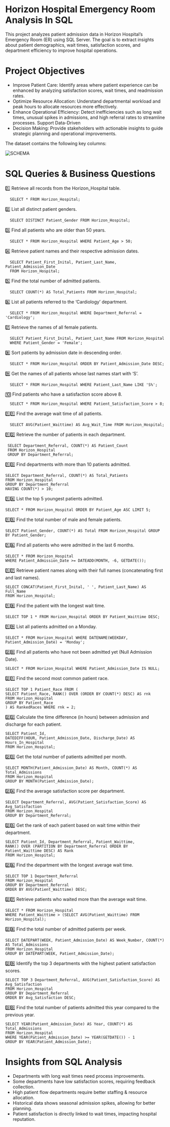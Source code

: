 # Horizon Hospital Emergency Room Analysis In SQL

This project analyzes patient admission data in Horizon Hospital’s Emergency Room (ER) using SQL Server. The goal is to extract insights about patient demographics, wait times, satisfaction scores, and department efficiency to improve hospital operations.

#  Project Objectives

  - Improve Patient Care: Identify areas where patient experience can be enhanced by analyzing satisfaction scores, wait times, and readmission rates.
  - Optimize Resource Allocation: Understand departmental workload and peak hours to allocate resources more effectively.
  - Enhance Operational Efficiency: Detect inefficiencies such as long wait times, unusual spikes in admissions, and high referral rates to streamline processes. Support Data-Driven 
  - Decision Making: Provide stakeholders with actionable insights to guide strategic planning and operational improvements.

The dataset contains the following key columns:

![SCHEMA](https://github.com/user-attachments/assets/2ca2ded4-99b8-40b7-a666-d4ee4148d077)

# SQL Queries & Business Questions

   1️⃣ Retrieve all records from the Horizon_Hospital table.

      SELECT * FROM Horizon_Hospital;
  
   2️⃣ List all distinct patient genders.

      SELECT DISTINCT Patient_Gender FROM Horizon_Hospital;

   3️⃣ Find all patients who are older than 50 years.

      SELECT * FROM Horizon_Hospital WHERE Patient_Age > 50;
  
   4️⃣ Retrieve patient names and their respective admission dates.

      SELECT Patient_First_Inital, Patient_Last_Name, Patient_Admission_Date 
      FROM Horizon_Hospital;

   5️⃣ Find the total number of admitted patients.

      SELECT COUNT(*) AS Total_Patients FROM Horizon_Hospital;

   6️⃣ List all patients referred to the ‘Cardiology’ department.

      SELECT * FROM Horizon_Hospital WHERE Department_Referral = 'Cardiology';

   7️⃣ Retrieve the names of all female patients.

      SELECT Patient_First_Inital, Patient_Last_Name FROM Horizon_Hospital 
      WHERE Patient_Gender = 'Female';

  8️⃣ Sort patients by admission date in descending order.

      SELECT * FROM Horizon_Hospital ORDER BY Patient_Admission_Date DESC;

  9️⃣ Get the names of all patients whose last names start with ‘S’.

      SELECT * FROM Horizon_Hospital WHERE Patient_Last_Name LIKE 'S%';

  🔟 Find patients who have a satisfaction score above 8.

      SELECT * FROM Horizon_Hospital WHERE Patient_Satisfaction_Score > 8;

  1️⃣1️⃣ Find the average wait time of all patients.

      SELECT AVG(Patient_Waittime) AS Avg_Wait_Time FROM Horizon_Hospital;

  1️⃣2️⃣ Retrieve the number of patients in each department.

     SELECT Department_Referral, COUNT(*) AS Patient_Count 
     FROM Horizon_Hospital 
     GROUP BY Department_Referral;

  1️⃣3️⃣ Find departments with more than 10 patients admitted.

    SELECT Department_Referral, COUNT(*) AS Total_Patients 
    FROM Horizon_Hospital 
    GROUP BY Department_Referral 
    HAVING COUNT(*) > 10;
    
1️⃣4️⃣ List the top 5 youngest patients admitted.

    SELECT * FROM Horizon_Hospital ORDER BY Patient_Age ASC LIMIT 5;

1️⃣5️⃣ Find the total number of male and female patients.

    SELECT Patient_Gender, COUNT(*) AS Total FROM Horizon_Hospital GROUP BY Patient_Gender;

1️⃣6️⃣ Find all patients who were admitted in the last 6 months.

    SELECT * FROM Horizon_Hospital 
    WHERE Patient_Admission_Date >= DATEADD(MONTH, -6, GETDATE());

1️⃣7️⃣ Retrieve patient names along with their full names (concatenating first and last names).

    SELECT CONCAT(Patient_First_Inital, ' ', Patient_Last_Name) AS Full_Name 
    FROM Horizon_Hospital;
    
1️⃣8️⃣ Find the patient with the longest wait time.

    SELECT TOP 1 * FROM Horizon_Hospital ORDER BY Patient_Waittime DESC;

1️⃣9️⃣ List all patients admitted on a Monday.

    SELECT * FROM Horizon_Hospital WHERE DATENAME(WEEKDAY, Patient_Admission_Date) = 'Monday';

2️⃣0️⃣ Find all patients who have not been admitted yet (Null Admission Date).

    SELECT * FROM Horizon_Hospital WHERE Patient_Admission_Date IS NULL;

2️⃣1️⃣ Find the second most common patient race.

    SELECT TOP 1 Patient_Race FROM (
    SELECT Patient_Race, RANK() OVER (ORDER BY COUNT(*) DESC) AS rnk 
    FROM Horizon_Hospital 
    GROUP BY Patient_Race
    ) AS RankedRaces WHERE rnk = 2;

2️⃣2️⃣ Calculate the time difference (in hours) between admission and discharge for each patient.

    SELECT Patient_Id, 
    DATEDIFF(HOUR, Patient_Admission_Date, Discharge_Date) AS Hours_In_Hospital 
    FROM Horizon_Hospital;

2️⃣3️⃣ Get the total number of patients admitted per month.

    SELECT MONTH(Patient_Admission_Date) AS Month, COUNT(*) AS Total_Admissions 
    FROM Horizon_Hospital 
    GROUP BY MONTH(Patient_Admission_Date);
    
2️⃣4️⃣ Find the average satisfaction score per department.

    SELECT Department_Referral, AVG(Patient_Satisfaction_Score) AS Avg_Satisfaction 
    FROM Horizon_Hospital 
    GROUP BY Department_Referral;
    
2️⃣5️⃣ Get the rank of each patient based on wait time within their department.

    SELECT Patient_Id, Department_Referral, Patient_Waittime, 
    RANK() OVER (PARTITION BY Department_Referral ORDER BY Patient_Waittime DESC) AS Rank 
    FROM Horizon_Hospital;
    
2️⃣6️⃣ Find the department with the longest average wait time.

    SELECT TOP 1 Department_Referral 
    FROM Horizon_Hospital 
    GROUP BY Department_Referral 
    ORDER BY AVG(Patient_Waittime) DESC;
    
2️⃣7️⃣ Retrieve patients who waited more than the average wait time.

    SELECT * FROM Horizon_Hospital 
    WHERE Patient_Waittime > (SELECT AVG(Patient_Waittime) FROM Horizon_Hospital);
    
2️⃣8️⃣ Find the total number of admitted patients per week.

    SELECT DATEPART(WEEK, Patient_Admission_Date) AS Week_Number, COUNT(*) AS Total_Admissions 
    FROM Horizon_Hospital 
    GROUP BY DATEPART(WEEK, Patient_Admission_Date);

2️⃣9️⃣ Identify the top 3 departments with the highest patient satisfaction scores.

    SELECT TOP 3 Department_Referral, AVG(Patient_Satisfaction_Score) AS Avg_Satisfaction 
    FROM Horizon_Hospital 
    GROUP BY Department_Referral 
    ORDER BY Avg_Satisfaction DESC;
    
3️⃣0️⃣ Find the total number of patients admitted this year compared to the previous year.

    SELECT YEAR(Patient_Admission_Date) AS Year, COUNT(*) AS Total_Admissions 
    FROM Horizon_Hospital 
    WHERE YEAR(Patient_Admission_Date) >= YEAR(GETDATE()) - 1 
    GROUP BY YEAR(Patient_Admission_Date);

# Insights from SQL Analysis

 - Departments with long wait times need process improvements.
 - Some departments have low satisfaction scores, requiring feedback collection.
 - High patient flow departments require better staffing & resource allocation.
 - Historical data shows seasonal admission spikes, allowing for better planning.
 - Patient satisfaction is directly linked to wait times, impacting hospital reputation.

